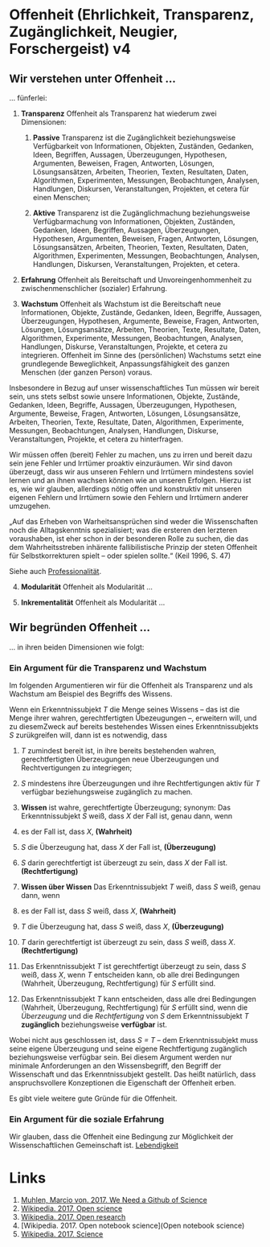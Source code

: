 <!---
   NAME - The NAME of this project is:
ethos

  FILE - The FILENAME of the current file is:
/v4.md

  CREATION - This project was CREATED on:
2017-01-28-16:15:00 UTC

  MODIFICATION - This project was last MODIFIED on:
2017-01-28-16:15:00 UTC

  VERSION - The current VERSION of this project is:
<git-commit-hash>-2017-01-28-16:15:00 UTC

  CREATOR(S) - This project was CREATED by:
Michael Czechowski, Martin Maga

  CONTACT - You can CONTACT the creator(s) or developer(s) of this project at:
E-Mail: mail@martinmaga.de

  COPYRIGHT - The COPYRIGHT holder of this project is:
COPYRIGHT (c) 2016 Martin Maga

  LICENSE - This project is LICENSED under the following license:
Martin Maga 2016 CC BY-SA 4.0 https://creativecommons.org

  SUBFILE – This is a SUBFILE! For more INFORMATION on this project go to:
/README.md
--->

# Offenheit (Ehrlichkeit, Transparenz, Zugänglichkeit, Neugier, Forschergeist) **v4**
## Wir verstehen unter Offenheit …
… fünferlei:

1. **Transparenz** Offenheit als Transparenz hat wiederum zwei Dimensionen:

    1. **Passive** Transparenz ist die Zugänglichkeit beziehungsweise Verfügbarkeit von Informationen, Objekten, Zuständen, Gedanken, Ideen, Begriffen, Aussagen, Überzeugungen, Hypothesen, Argumenten, Beweisen, Fragen, Antworten, Lösungen, Lösungsansätzen, Arbeiten, Theorien, Texten, Resultaten, Daten, Algorithmen, Experimenten, Messungen, Beobachtungen, Analysen, Handlungen, Diskursen, Veranstaltungen, Projekten, et cetera für einen Menschen;

    2. **Aktive** Transparenz ist die Zugänglichmachung beziehungsweise Verfügbarmachung von Informationen, Objekten, Zuständen, Gedanken, Ideen, Begriffen, Aussagen, Überzeugungen, Hypothesen, Argumenten, Beweisen, Fragen, Antworten, Lösungen, Lösungsansätzen, Arbeiten, Theorien, Texten, Resultaten, Daten, Algorithmen, Experimenten, Messungen, Beobachtungen, Analysen, Handlungen, Diskursen, Veranstaltungen, Projekten, et cetera.

2. **Erfahrung** Offenheit als Bereitschaft und Unvoreingenhommenheit zu zwischenmenschlicher (sozialer) Erfahrung.

3. **Wachstum** Offenheit als Wachstum ist die Bereitschaft neue Informationen, Objekte, Zustände, Gedanken, Ideen, Begriffe, Aussagen, Überzeugungen, Hypothesen, Argumente, Beweise, Fragen, Antworten, Lösungen, Lösungsansätze, Arbeiten, Theorien, Texte, Resultate, Daten, Algorithmen, Experimente, Messungen, Beobachtungen, Analysen, Handlungen, Diskurse, Veranstaltungen, Projekte, et cetera zu integrieren.
Offenheit im Sinne des (persönlichen) Wachstums setzt eine grundlegende Beweglichkeit, Anpassungsfähigkeit des ganzen Menschen (der ganzen Person) voraus.

Insbesondere in Bezug auf unser wissenschaftliches Tun müssen wir bereit sein, uns stets selbst sowie unsere Informationen, Objekte, Zustände, Gedanken, Ideen, Begriffe, Aussagen, Überzeugungen, Hypothesen, Argumente, Beweise, Fragen, Antworten, Lösungen, Lösungsansätze, Arbeiten, Theorien, Texte, Resultate, Daten, Algorithmen, Experimente, Messungen, Beobachtungen, Analysen, Handlungen, Diskurse, Veranstaltungen, Projekte, et cetera zu hinterfragen.

Wir müssen offen (bereit) Fehler zu machen, uns zu irren und bereit dazu sein jene Fehler und Irrtümer proaktiv einzuräumen.
Wir sind davon überzeugt, dass wir aus unseren Fehlern und Irrtümern mindestens soviel lernen und an ihnen wachsen können wie an unseren Erfolgen.
Hierzu ist es, wie wir glauben, allerdings nötig offen und konstruktiv mit unseren eigenen Fehlern und Irrtümern sowie den Fehlern und Irrtümern anderer umzugehen.

„Auf das Erheben von Warheitsansprüchen sind weder die Wissenschaften noch die Alltagskenntnis spezialisiert; was die ersteren den lerzteren voraushaben, ist eher schon in der besonderen Rolle zu suchen, die das dem Wahrheitsstreben inhärente fallibilistische Prinzip der steten Offenheit für Selbstkorrekturen spielt – oder spielen sollte.“
(Keil 1996, S. 47)

Siehe auch [Professionalität](../contents/values/v5_responsibility.md).

4. **Modularität** Offenheit als Modularität …

5. **Inkrementalität** Offenheit als Modularität …

## Wir begründen Offenheit …
… in ihren beiden Dimensionen wie folgt:

### Ein Argument für die Transparenz und Wachstum
Im folgenden Argumentieren wir für die Offenheit als Transparenz und als Wachstum am Beispiel des Begriffs des Wissens.

Wenn ein Erkenntnissubjekt *T* die Menge seines Wissens – das ist die Menge ihrer wahren, gerechtfertigten Übezeugungen –, erweitern will, und zu diesemZweck auf bereits bestehendes Wissen eines Erkenntnissubjekts *S* zurükgreifen will, dann ist es notwendig, dass

1. *T* zumindest bereit ist, in ihre bereits bestehenden wahren, gerechtfertigten Überzeugungen neue Überzeugungen und Rechtvertigungen zu integriegen;
2. *S* mindestens ihre Überzeugungen und ihre Rechtfertigungen aktiv für *T* verfügbar beziehungsweise zugänglich zu machen.

1. **Wissen** ist wahre, gerechtfertigte Überzeugung; synonym: Das Erkenntnissubjekt *S* weiß, dass *X* der Fall ist, genau dann, wenn

  1. es der Fall ist, dass *X*, **(Wahrheit)**

  2. *S* die Überzeugung hat, dass *X* der Fall ist, **(Überzeugung)**

  3. *S* darin gerechtfertigt ist überzeugt zu sein, dass *X* der Fall ist. **(Rechtfertigung)**

2. **Wissen über Wissen** Das Erkenntnissubjekt *T* weiß, dass *S* weiß, genau dann, wenn

  1. es der Fall ist, dass *S* weiß, dass *X*, **(Wahrheit)**

  2. *T* die Überzeugung hat, dass *S* weiß, dass *X*, **(Überzeugung)**

  3. *T* darin gerechtfertigt ist überzeugt zu sein, dass *S* weiß, dass *X*. **(Rechtfertigung)**

3. Das Erkenntnissubjekt *T* ist gerechtfertigt überzeugt zu sein, dass *S* weiß, dass *X*, wenn *T* entscheiden kann, ob alle drei Bedingungen (Wahrheit, Überzeugung, Rechtfertigung) für *S* erfüllt sind.

4. Das Erkenntnissubjekt *T* kann entscheiden, dass alle drei Bedingungen (Wahrheit, Überzeugung, Rechtfertigung) für *S* erfüllt sind, wenn die *Überzeugung* und die *Rechtfertigung* von *S* dem Erkenntnissubjekt *T* **zugänglich** beziehungsweise **verfügbar** ist.

Wobei nicht aus geschlossen ist, dass *S = T* – dem Erkenntnissubjekt muss seine eigene Überzeugung und seine eigene Rechtfertigung zugänglich beziehungsweise verfügbar sein.
Bei diesem Argument werden nur minimale Anforderungen an den Wissensbegriff, den Begriff der Wissenschaft und das Erkenntnissubjekt gestellt.
Das heißt natürlich, dass anspruchsvollere Konzeptionen die Eigenschaft der Offenheit erben.

Es gibt viele weitere gute Gründe für die Offenheit.

### Ein Argument für die soziale Erfahrung
Wir glauben, dass die Offenheit eine Bedingung zur Möglichkeit der Wissenschaftlichen Gemeinschaft ist.
[Lebendigkeit](../values/v3_liveliness.md)

# Links
1. [Muhlen, Marcio von. 2017. We Need a Github of Science](http://marciovm.com/i-want-a-github-of-science/)
2. [Wikipedia. 2017. Open science](https://en.wikipedia.org/wiki/Open_science)
3. [Wikipedia. 2017. Open research](https://en.wikipedia.org/wiki/Open_research)
4. [Wikipedia. 2017. Open notebook science](Open notebook science)
5. [Wikipedia. 2017. Science](https://en.wikipedia.org/wiki/Science)
